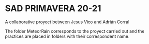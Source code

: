 # SAD PRIMAVERA 20-21
A collaborative proyect between Jesus Vico and Adrián Corral

The folder MeteorRain corresponds to the proyect carried out
and the practices are placed in folders with their correspondent name.